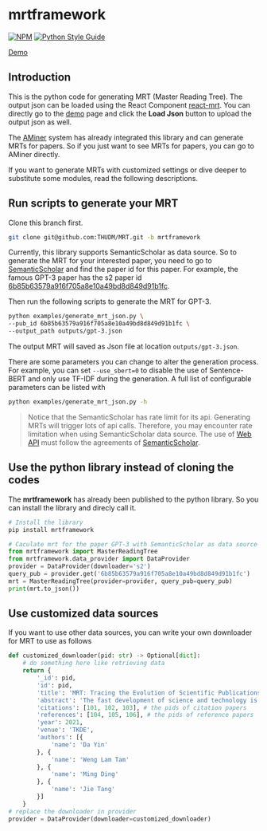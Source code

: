 # mrtframework

[![NPM](https://img.shields.io/pypi/v/mrtframework.svg)](https://pypi.org/project/mrtframework/) [![Python Style Guide](https://img.shields.io/badge/code_style-standard-brightgreen.svg)](https://www.python.org/dev/peps/pep-0008/)

[Demo](https://somefive.github.io/react-mrt)

## Introduction

This is the python code for generating MRT (Master Reading Tree). The output json can be loaded using the React Component [react-mrt](https://www.npmjs.com/package/react-mrt). You can directly go to the [demo](https://somefive.github.io/react-mrt) page and click the **Load Json** button to upload the output json as well.

The [AMiner](https://www.aminer.cn) system has already integrated this library and can generate MRTs for papers. So if you just want to see MRTs for papers, you can go to AMiner directly.

If you want to generate MRTs with customized settings or dive deeper to substitute some modules, read the following descriptions.

## Run scripts to generate your MRT

Clone this branch first.
```bash
git clone git@github.com:THUDM/MRT.git -b mrtframework
```

Currently, this library supports SemanticScholar as data source. So to generate the MRT for your interested paper, you need to go to [SemanticScholar](https://www.semanticscholar.org) and find the paper id for this paper. For example, the famous GPT-3 paper has the s2 paper id [6b85b63579a916f705a8e10a49bd8d849d91b1fc](https://www.semanticscholar.org/paper/Language-Models-are-Few-Shot-Learners-Brown-Mann/6b85b63579a916f705a8e10a49bd8d849d91b1fc).

Then run the following scripts to generate the MRT for GPT-3.
```bash
python examples/generate_mrt_json.py \
--pub_id 6b85b63579a916f705a8e10a49bd8d849d91b1fc \
--output_path outputs/gpt-3.json
```
The output MRT will saved as Json file at location `outputs/gpt-3.json`.

There are some parameters you can change to alter the generation process. For example, you can set `--use_sbert=0` to disable the use of Sentence-BERT and only use TF-IDF during the generation. A full list of configurable parameters can be listed with
```bash
python examples/generate_mrt_json.py -h
```

> Notice that the SemanticScholar has rate limit for its api. Generating MRTs will trigger lots of api calls. Therefore, you may encounter rate limitation when using SemanticScholar data source. The use of [Web API](https://api.semanticscholar.org/) must follow the agreements of [SemanticScholar](https://www.semanticscholar.org/?utm_source=api).

## Use the python library instead of cloning the codes

The **mrtframework** has already been published to the python library. So you can install the library and direcly call it.
```bash
# Install the library
pip install mrtframework
```

```python
# Caculate mrt for the paper GPT-3 with SemanticScholar as data source
from mrtframework import MasterReadingTree
from mrtframework.data_provider import DataProvider
provider = DataProvider(downloader='s2')
query_pub = provider.get('6b85b63579a916f705a8e10a49bd8d849d91b1fc')
mrt = MasterReadingTree(provider=provider, query_pub=query_pub)
print(mrt.to_json())
```

## Use customized data sources

If you want to use other data sources, you can write your own downloader for MRT to use as follows
```python
def customized_downloader(pid: str) -> Optional[dict]:
    # do something here like retrieving data
    return {
        '_id': pid,
        'id': pid,
        'title': 'MRT: Tracing the Evolution of Scientific Publications',
        'abstract': 'The fast development of science and technology is accompanied by the booming of cutting edge research. Researchers need to digest more and more recently published publications in order to keep themselves up to date. This becomes tough in particular with the prevalence of preprint publishing such as arXiv, where inspiring works could come out without being peer-reviewed. Is that possible to design an automatic system to help researchers quickly gain a glimpse of a piece of work or gain useful background knowledge for deeply understanding it? To this end, we proposed a practical framework called Master Reading Tree (MRT) to trace the evolution of scientific publications. In this framework, we can build annotated evolution roadmaps for publications and identify important previous works or evolution tracks by generating expressive embeddings and clustering them into various groups. With comprehensive evaluations, our proposed framework demonstrates its superior capability in capturing underlying relations behind publications over several baseline algorithms. Finally, we integrated the proposed MRT framework on AMiner, an online academic platform, where users can generate roadmaps using MRT for free and their interactions are further used to refine the model.',
        'citations': [101, 102, 103], # the pids of citation papers
        'references': [104, 105, 106], # the pids of reference papers
        'year': 2021,
        'venue': 'TKDE',
        'authors': [{
            'name': 'Da Yin'
        }, {
            'name': 'Weng Lam Tam'
        }, {
            'name': 'Ming Ding'
        }, {
            'name': 'Jie Tang'
        }]
    }
# replace the downloader in provider
provider = DataProvider(downloader=customized_downloader)
```
